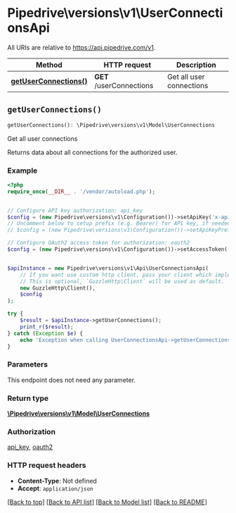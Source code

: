 # Pipedrive\versions\v1\UserConnectionsApi

All URIs are relative to https://api.pipedrive.com/v1.

Method | HTTP request | Description
------------- | ------------- | -------------
[**getUserConnections()**](UserConnectionsApi.md#getUserConnections) | **GET** /userConnections | Get all user connections


## `getUserConnections()`

```php
getUserConnections(): \Pipedrive\versions\v1\Model\UserConnections
```

Get all user connections

Returns data about all connections for the authorized user.

### Example

```php
<?php
require_once(__DIR__ . '/vendor/autoload.php');


// Configure API key authorization: api_key
$config = (new Pipedrive\versions\v1\Configuration())->setApiKey('x-api-token', 'YOUR_API_KEY');
// Uncomment below to setup prefix (e.g. Bearer) for API key, if needed
// $config = (new Pipedrive\versions\v1\Configuration())->setApiKeyPrefix('x-api-token', 'Bearer');

// Configure OAuth2 access token for authorization: oauth2
$config = (new Pipedrive\versions\v1\Configuration())->setAccessToken('YOUR_ACCESS_TOKEN');


$apiInstance = new Pipedrive\versions\v1\Api\UserConnectionsApi(
    // If you want use custom http client, pass your client which implements `GuzzleHttp\ClientInterface`.
    // This is optional, `GuzzleHttp\Client` will be used as default.
    new GuzzleHttp\Client(),
    $config
);

try {
    $result = $apiInstance->getUserConnections();
    print_r($result);
} catch (Exception $e) {
    echo 'Exception when calling UserConnectionsApi->getUserConnections: ', $e->getMessage(), PHP_EOL;
}
```

### Parameters

This endpoint does not need any parameter.

### Return type

[**\Pipedrive\versions\v1\Model\UserConnections**](../Model/UserConnections.md)

### Authorization

[api_key](../README.md#api_key), [oauth2](../README.md#oauth2)

### HTTP request headers

- **Content-Type**: Not defined
- **Accept**: `application/json`

[[Back to top]](#) [[Back to API list]](../README.md#documentation-for-api-endpoints)
[[Back to Model list]](../README.md#documentation-for-models)
[[Back to README]](../README.md)
